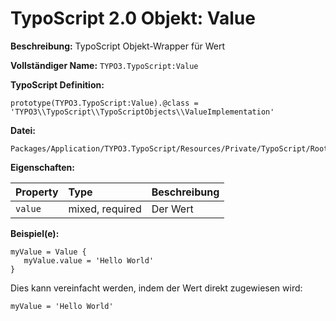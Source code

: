 # TypoScript 2.0 Objekt: Value

**Beschreibung:** TypoScript Objekt-Wrapper für Wert

**Vollständiger Name:** `TYPO3.TypoScript:Value`

**TypoScript Definition:** 
```
prototype(TYPO3.TypoScript:Value).@class = 'TYPO3\\TypoScript\\TypoScriptObjects\\ValueImplementation'
```

**Datei:**
```
Packages/Application/TYPO3.TypoScript/Resources/Private/TypoScript/Root.ts2
```

**Eigenschaften:**

| Property | Type | Beschreibung |
| :------- | :------ | :------- |
| `value` | mixed, required | Der Wert |

**Beispiel(e):**

```
myValue = Value {
   myValue.value = 'Hello World'
}
```

Dies kann vereinfacht werden, indem der Wert direkt zugewiesen wird:

```
myValue = 'Hello World'
```
